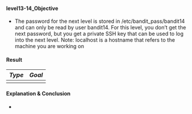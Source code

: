 #### level13-14_Objective

* The password for the next level is stored in /etc/bandit_pass/bandit14 and can only be read by user bandit14. For this level, you don’t get the next password, but you get a private SSH key that can be used to log into the next level. Note: localhost is a hostname that refers to the machine you are working on

#### Result

|**_Type_**|**_Goal_**|
|:--:|:--:|
|||

#### Explanation & Conclusion

* 